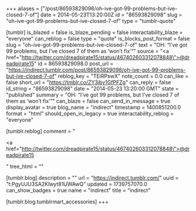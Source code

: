 +++
aliases = ["/post/86593829098/oh-ive-got-99-problems-but-ive-closed-7-of"]
date = 2014-05-23T13:20:00Z
id = "86593829098"
slug = "oh-ive-got-99-problems-but-ive-closed-7-of"
type = "tumblr-quote"

[tumblr]
is_blazed = false
is_blaze_pending = false
interactability_blaze = "everyone"
can_reblog = false
type = "quote"
is_blocks_post_format = false
slug = "oh-ive-got-99-problems-but-ive-closed-7-of"
text = "OH: &ldquo;I&rsquo;ve got 99 problems, but I&rsquo;ve closed 7 of them as &lsquo;won&rsquo;t fix&rsquo;&rdquo;"
source = "<a href=\"http://twitter.com/dreadpirate15/status/467402603312078848\">@dreadpirate15</a>"
id = 86593829098.0
post_url = "https://indirect.tumblr.com/post/86593829098/oh-ive-got-99-problems-but-ive-closed-7-of"
reblog_key = "TEiRPswX"
note_count = 0.0
can_like = false
short_url = "https://tmblr.co/ZY3jby1GfPFZg"
can_reply = false
id_string = "86593829098"
date = "2014-05-23 13:20:00 GMT"
state = "published"
summary = "OH: “I’ve got 99 problems, but I’ve closed 7 of them as ‘won’t fix’”"
can_blaze = false
can_send_in_message = true
display_avatar = true
blog_name = "indirect"
timestamp = 1400851200.0
format = "html"
should_open_in_legacy = true
interactability_reblog = "everyone"

[tumblr.reblog]
comment = "<p><a href=\"http://twitter.com/dreadpirate15/status/467402603312078848\">@dreadpirate15</a></p>"
tree_html = ""

[tumblr.blog]
description = ""
url = "https://indirect.tumblr.com/"
uuid = "t:PgyUJU3SA2Klwyt81UWAwQ"
updated = 1739757070.0
can_show_badges = true
name = "indirect"
title = "indirect"

[tumblr.blog.tumblrmart_accessories]
+++
